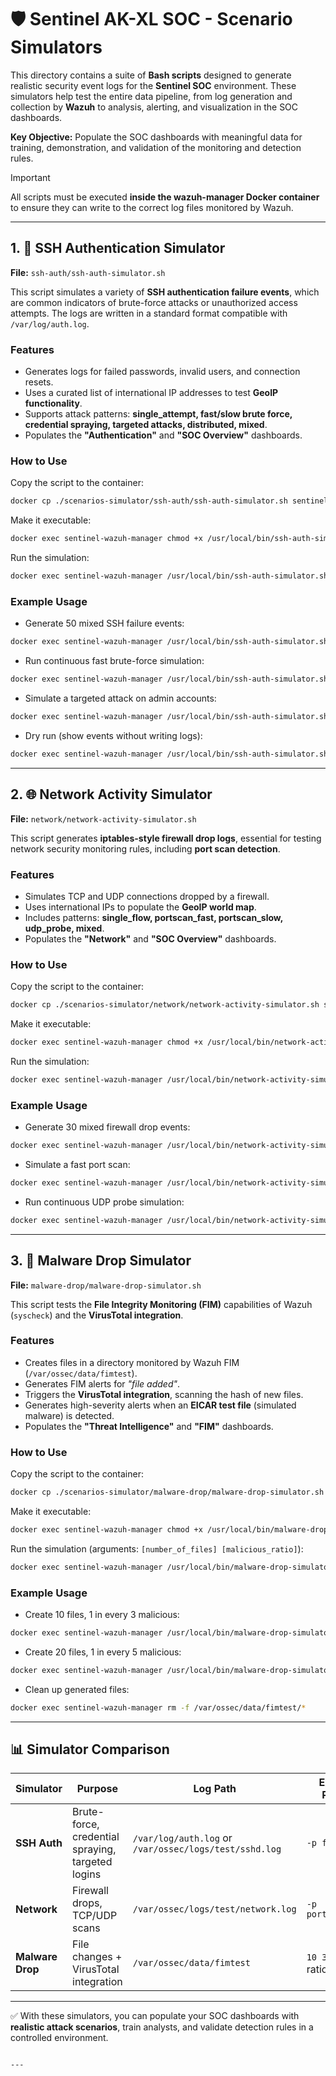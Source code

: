# 🛡️ Sentinel AK-XL SOC - Scenario Simulators

This directory contains a suite of **Bash scripts** designed to generate realistic security event logs for the **Sentinel SOC** environment. These simulators help test the entire data pipeline, from log generation and collection by **Wazuh** to analysis, alerting, and visualization in the SOC dashboards.

**Key Objective:** Populate the SOC dashboards with meaningful data for training, demonstration, and validation of the monitoring and detection rules.

> [!IMPORTANT]   
> All scripts must be executed **inside the wazuh-manager Docker container** to ensure they can write to the correct log files monitored by Wazuh.

---

## 1. 🔐 SSH Authentication Simulator

**File:** `ssh-auth/ssh-auth-simulator.sh`

This script simulates a variety of **SSH authentication failure events**, which are common indicators of brute-force attacks or unauthorized access attempts. The logs are written in a standard format compatible with `/var/log/auth.log`.

### Features

- Generates logs for failed passwords, invalid users, and connection resets.  
- Uses a curated list of international IP addresses to test **GeoIP functionality**.  
- Supports attack patterns: **single_attempt, fast/slow brute force, credential spraying, targeted attacks, distributed, mixed**.  
- Populates the **"Authentication"** and **"SOC Overview"** dashboards.  

### How to Use

Copy the script to the container:

```bash
docker cp ./scenarios-simulator/ssh-auth/ssh-auth-simulator.sh sentinel-wazuh-manager:/usr/local/bin/ssh-auth-simulator.sh
````

Make it executable:

```bash
docker exec sentinel-wazuh-manager chmod +x /usr/local/bin/ssh-auth-simulator.sh
```

Run the simulation:

```bash
docker exec sentinel-wazuh-manager /usr/local/bin/ssh-auth-simulator.sh [OPTIONS]
```

### Example Usage

* Generate 50 mixed SSH failure events:

```bash
docker exec sentinel-wazuh-manager /usr/local/bin/ssh-auth-simulator.sh -n 50 -p mixed
```

* Run continuous fast brute-force simulation:

```bash
docker exec sentinel-wazuh-manager /usr/local/bin/ssh-auth-simulator.sh -c -p fast_brute -d 1-3
```

* Simulate a targeted attack on admin accounts:

```bash
docker exec sentinel-wazuh-manager /usr/local/bin/ssh-auth-simulator.sh -p targeted_attack -n 25 -v
```

* Dry run (show events without writing logs):

```bash
docker exec sentinel-wazuh-manager /usr/local/bin/ssh-auth-simulator.sh --dry-run -n 10
```

---

## 2. 🌐 Network Activity Simulator

**File:** `network/network-activity-simulator.sh`

This script generates **iptables-style firewall drop logs**, essential for testing network security monitoring rules, including **port scan detection**.

### Features

* Simulates TCP and UDP connections dropped by a firewall.
* Uses international IPs to populate the **GeoIP world map**.
* Includes patterns: **single\_flow, portscan\_fast, portscan\_slow, udp\_probe, mixed**.
* Populates the **"Network"** and **"SOC Overview"** dashboards.

### How to Use

Copy the script to the container:

```bash
docker cp ./scenarios-simulator/network/network-activity-simulator.sh sentinel-wazuh-manager:/usr/local/bin/network-activity-simulator.sh
```

Make it executable:

```bash
docker exec sentinel-wazuh-manager chmod +x /usr/local/bin/network-activity-simulator.sh
```

Run the simulation:

```bash
docker exec sentinel-wazuh-manager /usr/local/bin/network-activity-simulator.sh [OPTIONS]
```

### Example Usage

* Generate 30 mixed firewall drop events:

```bash
docker exec sentinel-wazuh-manager /usr/local/bin/network-activity-simulator.sh -n 30 -p mixed
```

* Simulate a fast port scan:

```bash
docker exec sentinel-wazuh-manager /usr/local/bin/network-activity-simulator.sh -p portscan_fast
```

* Run continuous UDP probe simulation:

```bash
docker exec sentinel-wazuh-manager /usr/local/bin/network-activity-simulator.sh -c -p udp_probe -d 0-1
```

---

## 3. 🦠 Malware Drop Simulator

**File:** `malware-drop/malware-drop-simulator.sh`

This script tests the **File Integrity Monitoring (FIM)** capabilities of Wazuh (`syscheck`) and the **VirusTotal integration**.

### Features

* Creates files in a directory monitored by Wazuh FIM (`/var/ossec/data/fimtest`).
* Generates FIM alerts for *"file added"*.
* Triggers the **VirusTotal integration**, scanning the hash of new files.
* Generates high-severity alerts when an **EICAR test file** (simulated malware) is detected.
* Populates the **"Threat Intelligence"** and **"FIM"** dashboards.

### How to Use

Copy the script to the container:

```bash
docker cp ./scenarios-simulator/malware-drop/malware-drop-simulator.sh sentinel-wazuh-manager:/usr/local/bin/malware-drop-simulator.sh
```

Make it executable:

```bash
docker exec sentinel-wazuh-manager chmod +x /usr/local/bin/malware-drop-simulator.sh
```

Run the simulation (arguments: `[number_of_files] [malicious_ratio]`):

```bash
docker exec sentinel-wazuh-manager /usr/local/bin/malware-drop-simulator.sh 10 3
```

### Example Usage

* Create 10 files, 1 in every 3 malicious:

```bash
docker exec sentinel-wazuh-manager /usr/local/bin/malware-drop-simulator.sh 10 3
```

* Create 20 files, 1 in every 5 malicious:

```bash
docker exec sentinel-wazuh-manager /usr/local/bin/malware-drop-simulator.sh 20 5
```

* Clean up generated files:

```bash
docker exec sentinel-wazuh-manager rm -f /var/ossec/data/fimtest/*
```

---

## 📊 Simulator Comparison

| Simulator        | Purpose                                           | Log Path                                               | Example Pattern        |
| ---------------- | ------------------------------------------------- | ------------------------------------------------------ | ---------------------- |
| **SSH Auth**     | Brute-force, credential spraying, targeted logins | `/var/log/auth.log` or `/var/ossec/logs/test/sshd.log` | `-p fast_brute`        |
| **Network**      | Firewall drops, TCP/UDP scans                     | `/var/ossec/logs/test/network.log`                     | `-p portscan_fast`     |
| **Malware Drop** | File changes + VirusTotal integration             | `/var/ossec/data/fimtest`                              | `10 3` (files + ratio) |

---

✅ With these simulators, you can populate your SOC dashboards with **realistic attack scenarios**, train analysts, and validate detection rules in a controlled environment.

```

---
